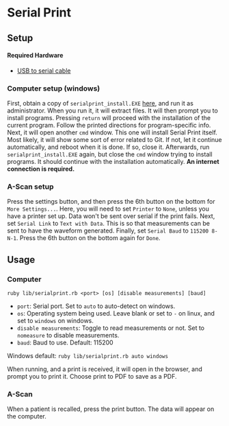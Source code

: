 # Serial Print

## Setup
#### Required Hardware
* [USB to serial cable](https://www.amazon.com/Sabrent-Converter-Prolific-Chipset-CB-DB9P/dp/B00IDSM6BW)

### Computer setup (windows)
First, obtain a copy of `serialprint_install.EXE` [here](https://ftp.bluemail.pro/matthias/serialprint/serialprint_install.EXE), and run it as administrator. When you run it, it will
extract files. It will then prompt you to install programs. Pressing `return` will proceed with the
installation of the current program. Follow the printed directions for program-specific info. Next, it will
open another `cmd` window. This one will install Serial Print itself. Most likely, it will show some sort
of error related to Git. If not, let it continue automatically, and reboot when it is done. If so, close it.
Afterwards, run `serialprint_install.EXE` again, but close the `cmd` window trying to install programs. It
should continue with the installation automatically. **An internet connection is required.**

### A-Scan setup
Press the settings button, and then press the 6th button on the bottom for `More Settings...`. Here, you
will need to set `Printer` to `None`, unless you have a printer set up. Data won't be sent over serial if
the print fails. Next, set `Serial Link` to `Text with Data`. This is so that measurements can be sent
to have the waveform generated. Finally, set `Serial Baud` to `115200 8-N-1`. Press the 6th button on the
bottom again for `Done`.

## Usage
### Computer
```
ruby lib/serialprint.rb <port> [os] [disable measurements] [baud]
```

* `port`: Serial port. Set to `auto` to auto-detect on windows.
* `os`: Operating system being used. Leave blank or set to `-` on linux, and set to `windows` on windows.
* `disable measurements`: Toggle to read measurements or not. Set to `nomeasure` to disable measurements.
* `baud`: Baud to use. Default: 115200

Windows default: `ruby lib/serialprint.rb auto windows`

When running, and a print is received, it will open in the browser, and prompt you to print it. Choose
print to PDF to save as a PDF.

### A-Scan
When a patient is recalled, press the print button. The data will appear on the computer.
